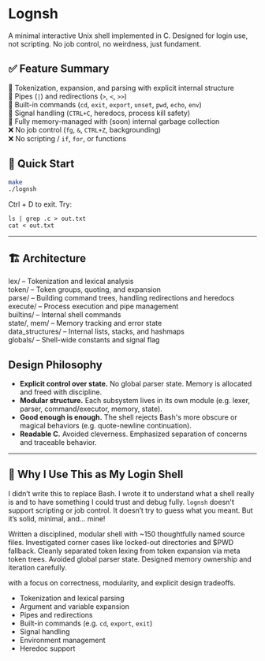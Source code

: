 # Lognsh

A minimal interactive Unix shell implemented in C. Designed for login use, not scripting. No job control, no weirdness, just fundament.


## ✅ Feature Summary
🔸 Tokenization, expansion, and parsing with explicit internal structure  
🔸 Pipes (`|`) and redirections (`>`, `<`, `>>`)  
🔸 Built-in commands (`cd`, `exit`, `export`, `unset`, `pwd`, `echo`, `env`)  
🔸 Signal handling (`CTRL+C`, heredocs, process kill safety)  
🔸 Fully memory-managed with (soon) internal garbage collection  
❌ No job control (`fg`, `&`, `CTRL+Z`, backgrounding)  
❌ No scripting / `if`, `for`, or functions


## 🚀 Quick Start

```bash
make
./lognsh
```

Ctrl + D to exit. Try:
```
ls | grep .c > out.txt
cat < out.txt
```

---

## 🏗️ Architecture

lex/ – Tokenization and lexical analysis  
token/ – Token groups, quoting, and expansion  
parse/ – Building command trees, handling redirections and heredocs  
execute/ – Process execution and pipe management  
builtins/ – Internal shell commands  
state/, mem/ – Memory tracking and error state  
data_structures/ – Internal lists, stacks, and hashmaps  
globals/ – Shell-wide constants and signal flag

## Design Philosophy

- **Explicit control over state.** No global parser state. Memory is allocated and freed with discipline.
- **Modular structure.** Each subsystem lives in its own module (e.g. lexer, parser, command/executor, memory, state).
- **Good enough is enough.** The shell rejects Bash's more obscure or magical behaviors (e.g. quote-newline continuation).
- **Readable C.** Avoided cleverness. Emphasized separation of concerns and traceable behavior.

---

## 🧭 Why I Use This as My Login Shell

I didn’t write this to replace Bash. I wrote it to understand what a shell really is and to have something I could trust and debug fully. `lognsh` doesn't support scripting or job control. It doesn’t try to guess what you meant. But it’s solid, minimal, and... mine!


Written a disciplined, modular shell with ~150 thoughtfully named source files. Investigated corner cases like locked-out directories and $PWD fallback. Cleanly separated token lexing from token expansion via meta token trees. Avoided global parser state. Designed memory ownership and iteration carefully.

with a focus on correctness, modularity, and explicit design tradeoffs.


- Tokenization and lexical parsing
- Argument and variable expansion
- Pipes and redirections
- Built-in commands (e.g. `cd`, `export`, `exit`)
- Signal handling
- Environment management
- Heredoc support